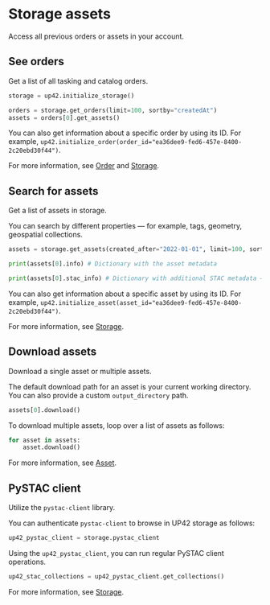 # Storage assets

Access all previous orders or assets in your account.

## See orders

Get a list of all tasking and catalog orders.

```python
storage = up42.initialize_storage()

orders = storage.get_orders(limit=100, sortby="createdAt")
assets = orders[0].get_assets()
```

You can also get information about a specific order by using its ID. For example, `up42.initialize_order(order_id="ea36dee9-fed6-457e-8400-2c20ebd30f44")`.

For more information, see [Order](https://sdk.up42.com/reference/order-reference/) and [Storage](https://sdk.up42.com/reference/storage-reference/#up42.storage.Storage.get_orders).


## Search for assets

Get a list of assets in storage.

You can search by different properties — for example, tags, geometry, geospatial collections.

```python
assets = storage.get_assets(created_after="2022-01-01", limit=100, sortby="size", descending=False)

print(assets[0].info) # Dictionary with the asset metadata

print(assets[0].stac_info) # Dictionary with additional STAC metadata — for example, geometry or image acquisition parameters
```

You can also get information about a specific asset by using its ID. For example, `up42.initialize_asset(asset_id="ea36dee9-fed6-457e-8400-2c20ebd30f44")`.

For more information, see [Storage](https://sdk.up42.com/reference/storage-reference/#up42.storage.Storage.get_assets).

## Download assets

Download a single asset or multiple assets.

The default download path for an asset is your current working directory. You can also provide a custom `output_directory` path.

```python
assets[0].download()
```

To download multiple assets, loop over a list of assets as follows:

```python
for asset in assets:
    asset.download()
```

For more information, see [Asset](https://sdk.up42.com/reference/asset-reference/#up42.asset.Asset.download).

## PySTAC client

Utilize the `pystac-client` library.

You can authenticate `pystac-client` to browse in UP42 storage as follows:

```python
up42_pystac_client = storage.pystac_client
```

Using the `up42_pystac_client`, you can run regular PySTAC client operations.

```python
up42_stac_collections = up42_pystac_client.get_collections()
```

For more information, see [Storage](https://sdk.up42.com/reference/storage-reference/#up42.storage.Storage.pystac_client).
